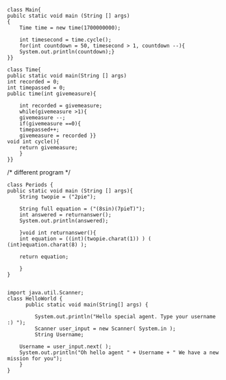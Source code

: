 
	class Main{
	pubilc static void main (String [] args)
	{
		Time time = new time(1700000000);
	
		int timesecond = time.cycle();
		for(int countdown = 50, timesecond > 1, countdown --){
		System.out.println(countdown);}
	}}

	class Time{
	public static void main(String [] args)
	int recorded = 0;
	int timepassed = 0;
	public time(int givemeasure){

		int recorded = givemeasure;
		while(givemeasure >1){
		givemeasure --;
		if(givemeasure ==0){
		timepassed++;
		givemeasure = recorded }}
 	void int cycle(){
		return givemeasure;	
		}
	}}
/* different program */

	class Periods {
	public static void main (String [] args){
		String twopie = ("2pie");

		String full equation = ("(8sin)(7pieT)");
		int answered = returnanswer();
		System.out.println(answered);
		
		}void int returnanswer(){
		int equation = ((int)(twopie.charat(1)) ) ( (int)equation.charat(8) );
		
		return equation;
		
		}
	}


    import java.util.Scanner;
    class HelloWorld {
          public static void main(String[] args) {
       
             System.out.println("Hello special agent. Type your username :) ");
             Scanner user_input = new Scanner( System.in );
             String Username;
     
        Username = user_input.next( );
        System.out.println("Oh hello agent " + Username + " We have a new mission for you");
        }
    }
